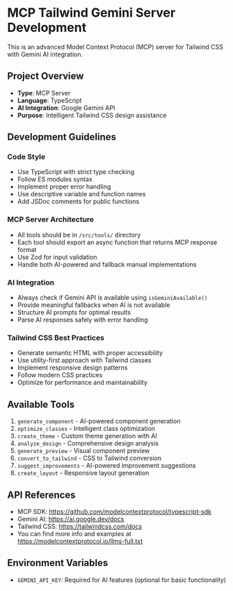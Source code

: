 <!-- Use this file to provide workspace-specific custom instructions to Copilot. For more details, visit https://code.visualstudio.com/docs/copilot/copilot-customization#_use-a-githubcopilotinstructionsmd-file -->

# MCP Tailwind Gemini Server Development

This is an advanced Model Context Protocol (MCP) server for Tailwind CSS with Gemini AI integration.

## Project Overview
- **Type**: MCP Server
- **Language**: TypeScript
- **AI Integration**: Google Gemini API
- **Purpose**: Intelligent Tailwind CSS design assistance

## Development Guidelines

### Code Style
- Use TypeScript with strict type checking
- Follow ES modules syntax
- Implement proper error handling
- Use descriptive variable and function names
- Add JSDoc comments for public functions

### MCP Server Architecture
- All tools should be in `/src/tools/` directory
- Each tool should export an async function that returns MCP response format
- Use Zod for input validation
- Handle both AI-powered and fallback manual implementations

### AI Integration
- Always check if Gemini API is available using `isGeminiAvailable()`
- Provide meaningful fallbacks when AI is not available
- Structure AI prompts for optimal results
- Parse AI responses safely with error handling

### Tailwind CSS Best Practices
- Generate semantic HTML with proper accessibility
- Use utility-first approach with Tailwind classes
- Implement responsive design patterns
- Follow modern CSS practices
- Optimize for performance and maintainability

## Available Tools
1. `generate_component` - AI-powered component generation
2. `optimize_classes` - Intelligent class optimization
3. `create_theme` - Custom theme generation with AI
4. `analyze_design` - Comprehensive design analysis
5. `generate_preview` - Visual component preview
6. `convert_to_tailwind` - CSS to Tailwind conversion
7. `suggest_improvements` - AI-powered improvement suggestions
8. `create_layout` - Responsive layout generation

## API References
- MCP SDK: https://github.com/modelcontextprotocol/typescript-sdk
- Gemini AI: https://ai.google.dev/docs
- Tailwind CSS: https://tailwindcss.com/docs
- You can find more info and examples at https://modelcontextprotocol.io/llms-full.txt

## Environment Variables
- `GEMINI_API_KEY`: Required for AI features (optional for basic functionality)
